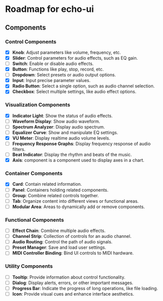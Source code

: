 # Roadmap for echo-ui

## Components

### Control Components

- [x] **Knob**: Adjust parameters like volume, frequency, etc.
- [x] **Slider**: Control parameters for audio effects, such as EQ gain.
- [ ] **Switch**: Enable or disable audio effects.
- [x] **Button**: Functions like play, stop, record, etc.
- [ ] **Dropdown**: Select presets or audio output options.
- [x] **Input**: Input precise parameter values.
- [x] **Radio Button**: Select a single option, such as audio channel selection.
- [x] **Checkbox**: Select multiple settings, like audio effect options.

### Visualization Components

- [x] **Indicator Light**: Show the status of audio effects.
- [ ] **Waveform Display**: Show audio waveform.
- [ ] **Spectrum Analyzer**: Display audio spectrum.
- [ ] **Equalizer Curve**: Show and manipulate EQ settings.
- [x] **VU Meter**: Display realtime audio volume levels.
- [ ] **Frequency Response Graphs**: Display frequency response of audio filters.
- [ ] **Beat Indicator**: Display the rhythm and beats of the music.
- [x] **Axis**: component is a component used to display axes in a chart.

### Container Components

- [x] **Card**: Contain related information.
- [ ] **Panel**: Containers holding related components.
- [ ] **Group**: Combine related controls together.
- [ ] **Tab**: Organize content into different views or functional areas.
- [ ] **Modular Area**: Areas to dynamically add or remove components.

### Functional Components

- [ ] **Effect Chain**: Combine multiple audio effects.
- [ ] **Channel Strip**: Collection of controls for an audio channel.
- [ ] **Audio Routing**: Control the path of audio signals.
- [ ] **Preset Manager**: Save and load user settings.
- [ ] **MIDI Controller Binding**: Bind UI controls to MIDI hardware.

### Utility Components

- [ ] **Tooltip**: Provide information about control functionality.
- [ ] **Dialog**: Display alerts, errors, or other important messages.
- [ ] **Progress Bar**: Indicate the progress of long operations, like file loading.
- [ ] **Icon**: Provide visual cues and enhance interface aesthetics.
